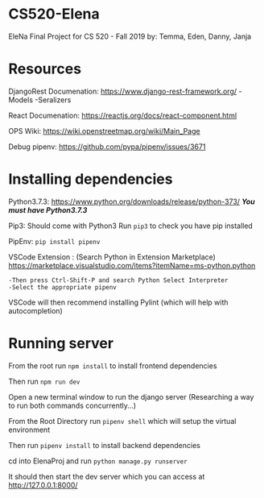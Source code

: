 # CS520-Elena
EleNa Final Project for CS 520 - Fall 2019
by: Temma, Eden, Danny, Janja

# Resources

DjangoRest Documenation: https://www.django-rest-framework.org/
    -Models
    -Seralizers

React Documenation: https://reactjs.org/docs/react-component.html

OPS Wiki: https://wiki.openstreetmap.org/wiki/Main_Page

Debug pipenv: https://github.com/pypa/pipenv/issues/3671



# Installing dependencies

Python3.7.3: https://www.python.org/downloads/release/python-373/
    ***You must have Python3.7.3***

Pip3: Should come with Python3
    Run `pip3` to check you have pip installed

PipEnv: `pip install pipenv`

VSCode Extension : (Search Python in Extension Marketplace)
https://marketplace.visualstudio.com/items?itemName=ms-python.python

    -Then press Ctrl-Shift-P and search Python Select Interpreter
    -Select the appropriate pipenv

VSCode will then recommend installing Pylint (which will help with autocompletion)


# Running server

From the root run `npm install` to install frontend dependencies

Then run `npm run dev`

Open a new terminal window to run the django server
    (Researching a way to run both commands concurrently...)

From the Root Directory run `pipenv shell` which will setup the virtual environment

Then run `pipenv install` to install backend dependencies 

cd into ElenaProj and run `python manage.py runserver`

It should then start the dev server which you can access at http://127.0.0.1:8000/



